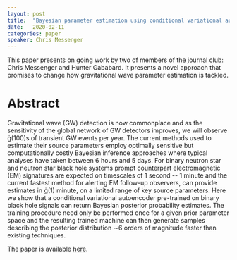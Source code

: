 ```yaml
---
layout: post
title:  "Bayesian parameter estimation using conditional variational autoencoders for gravitational-wave astronomy"
date:   2020-02-11
categories: paper
speaker: Chris Messenger
---
```


This paper presents on going work by two of members of the journal club: Chris Messenger and Hunter Gababard. It presents a novel approach that promises to change how gravitational wave parameter estimation is tackled.

# Abstract

Gravitational wave (GW) detection is now commonplace and as the sensitivity of the global network of GW detectors improves, we will observe (100)s of transient GW events per year. The current methods used to estimate their source parameters employ optimally sensitive but computationally costly Bayesian inference approaches where typical analyses have taken between 6 hours and 5 days. For binary neutron star and neutron star black hole systems prompt counterpart electromagnetic (EM) signatures are expected on timescales of 1 second -- 1 minute and the current fastest method for alerting EM follow-up observers, can provide estimates in (1) minute, on a limited range of key source parameters. Here we show that a conditional variational autoencoder pre-trained on binary black hole signals can return Bayesian posterior probability estimates. The training procedure need only be performed once for a given prior parameter space and the resulting trained machine can then generate samples describing the posterior distribution ∼6 orders of magnitude faster than existing techniques. 


The paper is available [here].

[here]: https://arxiv.org/abs/1909.06296
